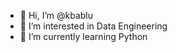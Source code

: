 - 👋 Hi, I’m @kbablu
- 👀 I’m interested in Data Engineering
- 🌱 I’m currently learning Python 

<!---
kbablu/kbablu is a ✨ special ✨ repository because its `README.md` (this file) appears on your GitHub profile.
You can click the Preview link to take a look at your changes.
--->
